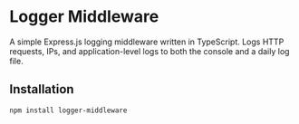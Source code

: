 # Logger Middleware

A simple Express.js logging middleware written in TypeScript. Logs HTTP requests, IPs, and application-level logs to both the console and a daily log file.

## Installation

```bash
npm install logger-middleware
```
